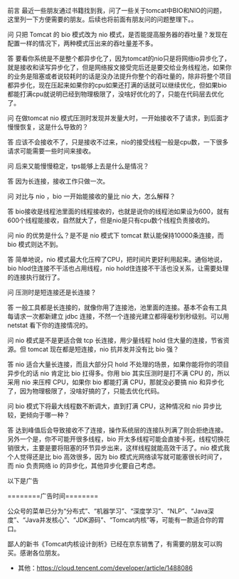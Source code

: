 前言
最近一些朋友通过书籍找到我，问了一些关于tomcat中BIO和NIO的问题，这里列一下方便需要的朋友。后续也将前面有朋友问的问题整理下。。

问
只把 Tomcat 的 bio 模式改为 nio 模式，是否能提高服务器的吞吐量？发现在配置一样的情况下，两种模式压出来的吞吐量差不多。

答
要看你系统是不是整个都异步化了，因为tomcat的nio只是将网络io异步化了，就是接收和读写异步化了，但是网络报文接受完后还是要交给业务线程池，如果你的业务是阻塞或者说较耗时的话是没办法提升你整个的吞吐量的，除非将整个项目都异步化，现在压起来如果你的cpu如果还打满的话就可以继续优化，但如果bio都能打满cpu就说明已经到物理极限了，没啥好优化的了，只能在代码层去优化了。

问
在做tomcat nio 模式压测时发现并发量大时，一开始接收不了请求，到后面才慢慢恢复，这是什么导致的？

答
应该不会接收不了，只是接收不过来，nio的接受线程一般是cpu数，一下很多请求可能需要一些时间来接收。

问
后来又能慢慢稳定，tps能够上去是什么是情况？

答
因为长连接，接收工作只做一次。

问
对比与 nio ，bio 一开始能接收的量比 nio 大，怎么解释？

答
bio接收是线程池里面的线程接收的，也就是说你的线程池如果设为600，就有600个线程能接收，自然就大了，但是nio是只有cpu数个线程负责接收的。

问
nio 的优势是什么？是不是 nio 模式下 tomcat 默认能保持10000条连接，而 bio 模式则达不到。

答
简单地说，nio 模式最大化压榨了CPU，把时间片更好利用起来。通俗地说，bio hlod住连接不干活也占用线程，nio hold住连接不干活也没关系，让需要处理的连接执行就行了。

问
压测时是短连接还是长连接？

答
一般工具都是长连接的，就像你用了连接池，池里面的连接。基本不会有工具每请求一次都新建立 jdbc 连接，不然一个连接光建立都得毫秒到秒级别。可以用 netstat 看下你的连接情况的。

问
nio 模式是不是更适合做 tcp 长连接，用少量线程 hold 住大量的连接，节省资源。但 tomcat 现在都是短连接，nio 抗并发并没有比 bio 强？

答
nio 适合大量长连接，而且大部分只 hold 不处理的场景，如果你能将你的项目异步化的话 nio 肯定比 bio 扛得多。你用 bio 其实压测时是打不满 CPU 的，所以采用 nio 来压榨 CPU，如果你 bio 都能打满 CPU，那就没必要搞 nio 和异步化了，因为物理极限了，没啥好搞的了，只能去优化代码。

问
bio 模式下将最大线程数不断调大，直到打满 CPU，这种情况和 nio 异步比较，更倾向于哪一种？

答
达到峰值后会导致接收不了连接，操作系统层的连接队列满了则会拒绝连接。另外一个是，你不可能开很多线程，bio 开太多线程可能会直接卡死，线程切换花销很大，主要是要将阻塞的环节异步出来，这样线程就能高效干活了。nio 模式我个人觉得还是比 bio 高效很多，因为 bio 模式光网络读写就可能塞很长时间了，而 nio 负责网络 io 的异步化，其他异步化要自己考虑。

以下是广告

========广告时间========

公众号的菜单已分为“分布式”、“机器学习”、“深度学习”、“NLP”、“Java深度”、“Java并发核心”、“JDK源码”、“Tomcat内核”等，可能有一款适合你的胃口。

鄙人的新书《Tomcat内核设计剖析》已经在京东销售了，有需要的朋友可以购买。感谢各位朋友。

- 其他：https://cloud.tencent.com/developer/article/1488086